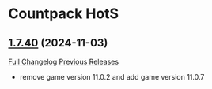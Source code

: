 # <DBM Media> Countpack HotS

## [1.7.40](https://github.com/DeadlyBossMods/DBM-CountPack-HotS/tree/1.7.40) (2024-11-03)
[Full Changelog](https://github.com/DeadlyBossMods/DBM-CountPack-HotS/compare/1.7.39...1.7.40) [Previous Releases](https://github.com/DeadlyBossMods/DBM-CountPack-HotS/releases)

- remove game version 11.0.2 and add game version 11.0.7  
